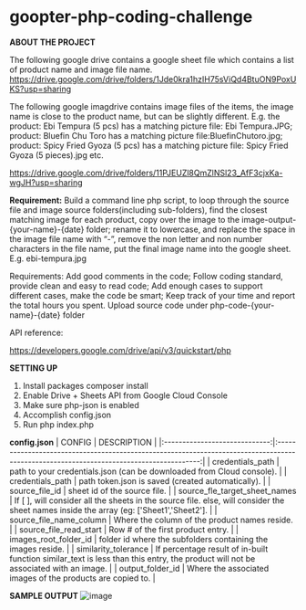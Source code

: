 # goopter-php-coding-challenge
**ABOUT THE PROJECT**

The following google drive contains a google sheet file which contains a list of product name and image file name.
 https://drive.google.com/drive/folders/1Jde0kra1hzIH75sViQd4BtuON9PoxUKS?usp=sharing


The following google imagdrive contains image files of the items, the image name is close to the product name, but can be slightly different. E.g.  the product: Ebi Tempura (5 pcs) has a matching picture file:  Ebi Tempura.JPG; product: Bluefin Chu Toro has a matching picture file: ​​BluefinChutoro.jpg; product: Spicy Fried Gyoza (5 pcs) has a matching picture file: Spicy Fried Gyoza (5 pieces).jpg etc.

https://drive.google.com/drive/folders/11PJEUZl8QmZlNSl23_AfF3cjxKa-wgJH?usp=sharing


**Requirement:**
Build a command line php script, to loop through the source file and image source folders(including sub-folders), find the closest matching image for each product, copy over the image to the image-output-{your-name}-{date}  folder; rename it to lowercase, and replace the space in the image file name with “-”, remove the non letter and non number characters in the file name, put the final image name into the google sheet. E.g. ebi-tempura.jpg

Requirements: 
Add good comments in the code;
Follow coding standard, provide clean and easy to read code;
Add enough cases to support different cases, make the code be smart;
Keep track of your time and report the total hours you spent.
Upload source code under php-code-{your-name}-{date} folder


API reference:


https://developers.google.com/drive/api/v3/quickstart/php



**SETTING UP**
1. Install packages composer install
2. Enable Drive + Sheets API from Google Cloud Console
3. Make sure php-json is enabled
4. Accomplish config.json
5. Run php index.php

**config.json**
|             CONFIG            |                                                               DESCRIPTION                                                               |
|:-----------------------------:|:---------------------------------------------------------------------------------------------------------------------------------------:|
| credentials_path              | path to your credentials.json (can be downloaded from Cloud console).                                                                   |
| credentials_path              | path token.json is saved (created automatically).                                                                                       |
| source_file_id                | sheet id of the source file.                                                                                                            |
| source_fle_target_sheet_names | If [ ], will consider all the sheets in the source file. else, will consider the sheet names inside the array (eg: ['Sheet1','Sheet2']. |
| source_file_name_column       | Where the column of the product names reside.                                                                                           |
| source_file_read_start        | Row # of the first product entry.                                                                                                       |
| images_root_folder_id         | folder id where the subfolders containing the images reside.                                                                            |
| similarity_tolerance          | If percentage result of in-built function similar_text is less than this entry, the product will not be associated with an image.       |
| output_folder_id              | Where the associated images of the products are copied to.                                                                              |

**SAMPLE OUTPUT**
![image](https://user-images.githubusercontent.com/41291228/129488157-fb09ce4e-64b6-4280-b094-d4d63aa75d91.png)
